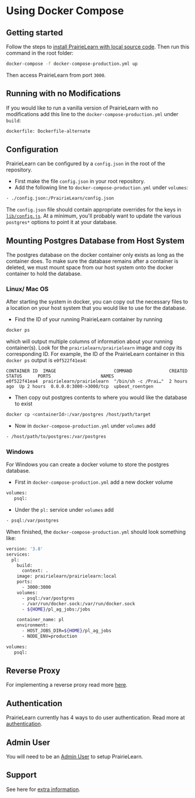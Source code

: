 # Using Docker Compose

## Getting started

Follow the steps to [install PrairieLearn with local source code](../installingLocal.md). Then run this command in the root folder:

```sh
docker-compose -f docker-compose-production.yml up
```

Then access PrairieLearn from port `3000`.

## Running with no Modifications

If you would like to run a vanilla version of PrairieLearn with no modifications add this line to the `docker-compose-production.yml` under `build`:

```sh
dockerfile: Dockerfile-alternate
```

## Configuration

PrairieLearn can be configured by a `config.json` in the root of the repository.

- First make the file `config.json` in your root repository.
- Add the following line to `docker-compose-production.yml` under `volumes`:

```sh
- ./config.json:/PrairieLearn/config.json
```

The `config.json` file should contain appropriate overrides for the keys in [`lib/config.js`](`https://github.com/PrairieLearn/PrairieLearn/blob/master/lib/config.js`). At a minimum, you'll probably want to update the various `postgres*` options to point it at your database.

## Mounting Postgres Database from Host System

The postgres database on the docker container only exists as long as the container does. To make sure the database remains after a container is deleted, we must mount space from our host system onto the docker container to hold the database.

### Linux/ Mac OS

After starting the system in docker, you can copy out the necessary files to a location on your host system that you would like to use for the database.

- Find the ID of your running PrairieLearn container by running

```sh
docker ps
```

which will output multiple columns of information about your running container(s). Look for the `prairielearn/prairielearn` image and copy its corresponding ID. For example, the ID of the PrairieLearn container in this `docker ps` output is `e0f522f41ea4`:

```
CONTAINER ID  IMAGE                      COMMAND              CREATED      STATUS      PORTS                   NAMES
e0f522f41ea4  prairielearn/prairielearn  "/bin/sh -c /Prai…"  2 hours ago  Up 2 hours  0.0.0.0:3000->3000/tcp  upbeat_roentgen
```

- Then copy out postgres contents to where you would like the database to exist

```sh
docker cp <containerId>:/var/postgres /host/path/target
```

- Now in `docker-compose-production.yml` under `volumes` add

```sh
- /host/path/to/postgres:/var/postgres
```

### Windows

For Windows you can create a docker volume to store the postgres database.

- First in `docker-compose-production.yml` add a new docker volume

```sh
volumes:
   psql:
```

- Under the `pl:` service under `volumes` add

```sh
- psql:/var/postgres
```

When finished, the `docker-compose-production.yml` should look something like:

```sh
version: '3.8'
services:
  pl:
    build:
      context: .
    image: prairielearn/prairielearn:local
    ports:
      - 3000:3000
    volumes:
      - psql:/var/postgres
      - /var/run/docker.sock:/var/run/docker.sock
      - ${HOME}/pl_ag_jobs:/jobs

    container_name: pl
    environment:
      - HOST_JOBS_DIR=${HOME}/pl_ag_jobs
      - NODE_ENV=production

volumes:
   psql:
```

## Reverse Proxy

For implementing a reverse proxy read more [here](./running-in-production.md#reverse-proxy).

## Authentication

PrairieLearn currently has 4 ways to do user authentication. Read more at [authentication](./authentication.md).

## Admin User

You will need to be an [Admin User](./admin-user.md) to setup PrairieLearn.

## Support

See here for [extra information](./running-in-production.md#support).
